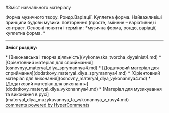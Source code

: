 <div id="hypercomments_widget" class="js-hypercomments-widget invisible"></div>


#Зміст навчального матеріалу

Форма музичного твору. Рондо.Варіації. Куплетна форма. Найважливіші принципи будови музики: повторення (просте, змінене – варіативне) і контраст. Основні поняття і терміни: *музична форма, рондо, варіації, куплетна форма. *

<hr>
<p><b>Зміст розділу:</b></p>
   * [Виконавська і творча діяльність](vуkonavska_tvorcha_dyyalnist4.md)
   * [Орієнтовний матеріал для сприймання](osnovnуy_materyal_dlya_sprуmannya4.md)
   * [Додатковий матеріал для сприймання](dodatkovу_materyal_dlya_sprуmannya4.md)
   * [Орієнтовний матеріал для  виконання](osnovnу_materyal_dlya_vуkonannya4.md)
   * [Додатковий матеріал для виконання](dodatkovу_materyal_dlya_vуkonannya4.md)
   * [Матеріал для музикування та виконання в русі](materyal_dlya_muzуkuvannya_ta_vуkonannya_v_rusy4.md)

<div class="js-hypercomments-container">
    <a href="http://hypercomments.com" class="hc-link" title="comments widget">comments powered by HyperComments</a>
</div>
